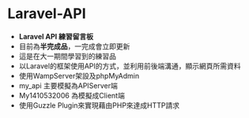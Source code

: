 # Laravel-API
- **Laravel API 練習留言板** 
- 目前為**半完成品**，一完成會立即更新
- 這是在大一期間學習到的練習品
- 以Laravel的框架使用API的方式，並利用前後端溝通，顯示網頁所需資料
- 使用WampServer架設及phpMyAdmin
- my_api 主要模擬為APIServer端
- My1410532006 為模擬成Client端
- 使用Guzzle Plugin來實現藉由PHP來達成HTTP請求
